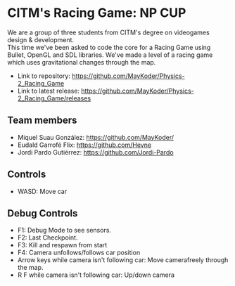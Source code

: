 # CITM's Racing Game: NP CUP 
We are a group of three students from CITM's degree on videogames design & development.<br>
This time we've been asked to code the core for a Racing Game using Bullet, OpenGL and SDL libraries. We've made a level of a racing game which uses gravitational changes through the map.<br>

* Link to repository: https://github.com/MayKoder/Physics-2_Racing_Game
* Link to latest release: https://github.com/MayKoder/Physics-2_Racing_Game/releases

## Team members
* Miquel Suau González: https://github.com/MayKoder/
* Eudald Garrofé Flix: https://github.com/Hevne
* Jordi Pardo Gutiérrez: https://github.com/Jordi-Pardo

## Controls

* WASD: Move car

## Debug Controls

* F1: Debug Mode to see sensors.
* F2: Last Checkpoint.
* F3: Kill and respawn from start
* F4: Camera unfollows/follows car position
* Arrow keys while camera isn't following car: Move camerafreely through the map.
* R F while camera isn't following car: Up/down camera 
